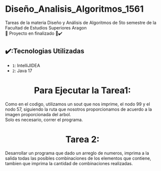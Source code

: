 # Diseño_Analisis_Algoritmos_1561
Tareas de la materia Diseño y Análisis de Algoritmos de 5to semestre de la Facultad de Estudios Superiores Aragon<br />
   🏁 Proyecto en finalizado 🏁✔️
   ## ✔️:Tecnologias Utilizadas

- `1`: IntelliJIDEA
- `2`: Java 17
<h1 align="center"> Para Ejecutar la Tarea1: </h1>
Como en el codigo, utilizamos un sout que nos imprime, el nodo 99 y el nodo 57, siguiendo la ruta que nosotros proporcionamos de acuerdo a la imagen proporcionada del arbol. <br />
Solo es necesario, correr el programa. 

<h1 align="center"> Tarea 2: </h1>
Desarrollar un programa que dado un arreglo de numeros, imprima a la salida todas las posibles combinaciones de los elementos que contiene, tambien que imprima la cantidad de combinaciones realizadas.<br/>
